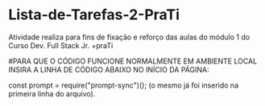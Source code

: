 # Lista-de-Tarefas-2-PraTi

Atividade realiza para fins de fixação e reforço das aulas do módulo 1 do Curso Dev. Full Stack Jr. +praTi


#PARA QUE O CÓDIGO FUNCIONE NORMALMENTE EM AMBIENTE LOCAL INSIRA A LINHA DE CÓDIGO ABAIXO NO INÍCIO DA PÁGINA:

const prompt = require("prompt-sync")();
(o mesmo já foi inserido na primeira linha do arquivo).
